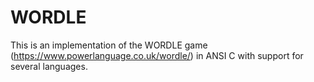 # WORDLE
This is an implementation of the WORDLE game (https://www.powerlanguage.co.uk/wordle/) in ANSI C with support for several languages.

